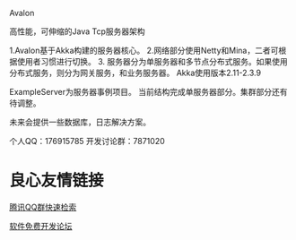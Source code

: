 Avalon 

高性能，可伸缩的Java Tcp服务器架构

1.Avalon基于Akka构建的服务器核心。
2.网络部分使用Netty和Mina，二者可根据使用者习惯进行切换。
3. 服务器分为单服务器和多节点分布式服务。如果使用分布式服务，则分为网关服务，和业务服务器。
Akka使用版本2.11-2.3.9

ExampleServer为服务器事例项目。
当前结构完成单服务器部分。集群部分还有待调整。

未来会提供一些数据库，日志解决方案。

个人QQ：176915785  开发讨论群：7871020

 # 良心友情链接

[腾讯QQ群快速检索](http://u.720life.cn/s/8cf73f7c)

[软件免费开发论坛](http://u.720life.cn/s/bbb01dc0)